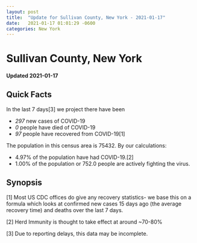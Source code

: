 ```yaml
---
layout: post
title:  "Update for Sullivan County, New York - 2021-01-17"
date:   2021-01-17 01:01:29 -0600
categories: New York
---
```


# Sullivan County, New York
#### Updated 2021-01-17

## Quick Facts

In the last 7 days[3] we project there have been
- *297* new cases of COVID-19
- *0* people have died of COVID-19
- *97* people have recovered from COVID-19[1]

The population in this census area is 75432. By our calculations:
- 4.97% of the population have had COVID-19.[2]
- 1.00% of the population or 752.0 people are actively fighting the virus.

## Synopsis




[1] Most US CDC offices do give any recovery statistics- we base this on a formula which looks at confirmed new cases
15 days ago (the average recovery time) and deaths over the last 7 days.

[2] Herd Immunity is thought to take effect at around ~70-80%

[3] Due to reporting delays, this data may be incomplete.
 
    